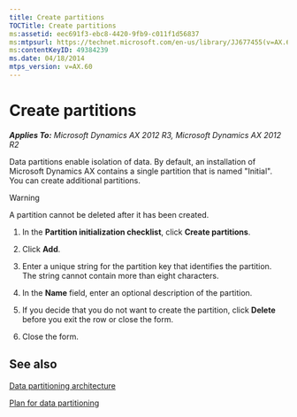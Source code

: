 ```yaml
---
title: Create partitions
TOCTitle: Create partitions
ms:assetid: eec691f3-ebc8-4420-9fb9-c011f1d56837
ms:mtpsurl: https://technet.microsoft.com/en-us/library/JJ677455(v=AX.60)
ms:contentKeyID: 49384239
ms.date: 04/18/2014
mtps_version: v=AX.60
---
```


# Create partitions 


_**Applies To:** Microsoft Dynamics AX 2012 R3, Microsoft Dynamics AX 2012 R2_

Data partitions enable isolation of data. By default, an installation of Microsoft Dynamics AX contains a single partition that is named "Initial". You can create additional partitions.


> [!WARNING]
> <P>A partition cannot be deleted after it has been created.</P>



1.  In the **Partition initialization checklist**, click **Create partitions**.

2.  Click **Add**.

3.  Enter a unique string for the partition key that identifies the partition. The string cannot contain more than eight characters.

4.  In the **Name** field, enter an optional description of the partition.

5.  If you decide that you do not want to create the partition, click **Delete** before you exit the row or close the form.

6.  Close the form.

## See also

[Data partitioning architecture](data-partitioning-architecture.md)

[Plan for data partitioning](plan-for-data-partitioning.md)

  


